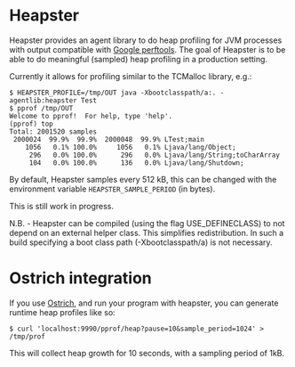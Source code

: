 # Heapster

Heapster provides an agent library to do heap profiling for JVM
processes with output compatible with
[Google perftools](http://code.google.com/p/google-perftools/). The
goal of Heapster is to be able to do meaningful (sampled) heap
profiling in a production setting.

Currently it allows for profiling similar to the TCMalloc library,
e.g.:

    $ HEAPSTER_PROFILE=/tmp/OUT java -Xbootclasspath/a:. -agentlib:heapster Test
    $ pprof /tmp/OUT
    Welcome to pprof!  For help, type 'help'.
    (pprof) top
    Total: 2001520 samples
     2000024  99.9%  99.9%  2000048  99.9% LTest;main
        1056   0.1% 100.0%     1056   0.1% Ljava/lang/Object;
         296   0.0% 100.0%      296   0.0% Ljava/lang/String;toCharArray
         104   0.0% 100.0%      136   0.0% Ljava/lang/Shutdown;

By default, Heapster samples every 512 kB, this can be changed with
the environment variable `HEAPSTER_SAMPLE_PERIOD` (in bytes).

This is still work in progress.

N.B. -  Heapster can be compiled (using the flag USE_DEFINECLASS) to not
depend on an external helper class. This simplifies redistribution. In
such a build specifying a boot class path (-Xbootclasspath/a) is not
necessary.

# Ostrich integration

If you use [Ostrich](https://github.com/twitter/ostrich), and run your
program with heapster, you can generate runtime heap profiles like so:

    $ curl 'localhost:9990/pprof/heap?pause=10&sample_period=1024' > /tmp/prof

This will collect heap growth for 10 seconds, with a sampling period
of 1kB.
